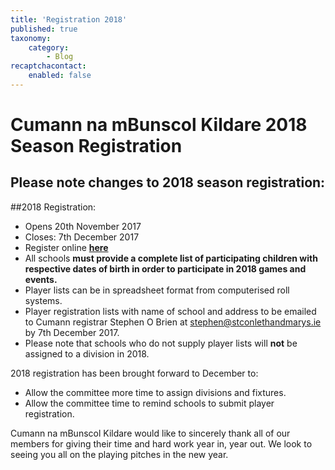 ```yaml
---
title: 'Registration 2018'
published: true
taxonomy:
    category:
        - Blog
recaptchacontact:
    enabled: false
---
```


# Cumann na mBunscol Kildare 2018 Season Registration 
## Please note changes to 2018 season registration:

##2018 Registration: 
* Opens 20th November 2017
* Closes: 7th December 2017
* Register online **[here](https://goo.gl/forms/pHnygJ6LWnV5PBZ73)**
* All schools **must provide a complete list of participating children with respective dates of birth in order to participate in 2018 games and events.** 
* Player lists can be in spreadsheet format from computerised roll systems. 
* Player registration lists with name of school and address to be emailed to Cumann registrar Stephen O Brien at stephen@stconlethandmarys.ie by 7th December 2017.
* Please note that schools who do not supply player lists will **not** be assigned to a division in 2018.

2018 registration has been brought forward to December to:
* Allow the committee more time to assign divisions and fixtures.
* Allow the committee time to remind schools to submit player registration.

<p>Cumann na mBunscol Kildare would like to sincerely thank all of our members for giving their time and hard work year in, year out. We look to seeing you all on the playing pitches in the new year.</p>






